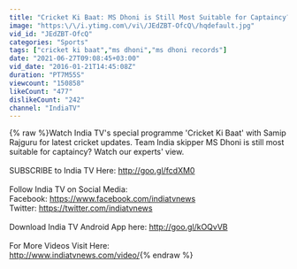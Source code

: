 ```yaml
---
title: "Cricket Ki Baat: MS Dhoni is Still Most Suitable for Captaincy?"
image: "https:\/\/i.ytimg.com\/vi\/JEdZBT-OfcQ\/hqdefault.jpg"
vid_id: "JEdZBT-OfcQ"
categories: "Sports"
tags: ["cricket ki baat","ms dhoni","ms dhoni records"]
date: "2021-06-27T09:08:45+03:00"
vid_date: "2016-01-21T14:45:08Z"
duration: "PT7M55S"
viewcount: "150858"
likeCount: "477"
dislikeCount: "242"
channel: "IndiaTV"
---
```

{% raw %}Watch India TV's special programme 'Cricket Ki Baat' with Samip Rajguru for latest cricket updates. Team India skipper MS Dhoni is still most suitable for captaincy? Watch our experts' view.<br /><br />SUBSCRIBE to India TV Here: <a rel="nofollow" target="blank" href="http://goo.gl/fcdXM0">http://goo.gl/fcdXM0</a><br /><br />Follow India TV on Social Media:<br />Facebook: <a rel="nofollow" target="blank" href="https://www.facebook.com/indiatvnews">https://www.facebook.com/indiatvnews</a><br />Twitter: <a rel="nofollow" target="blank" href="https://twitter.com/indiatvnews">https://twitter.com/indiatvnews</a><br /><br />Download India TV Android App here: <a rel="nofollow" target="blank" href="http://goo.gl/kOQvVB">http://goo.gl/kOQvVB</a><br /><br />For More Videos Visit Here:<br /><a rel="nofollow" target="blank" href="http://www.indiatvnews.com/video/">http://www.indiatvnews.com/video/</a>{% endraw %}
